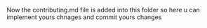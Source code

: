 Now the contributing.md file is added into this folder so here u can implement yours chnages and commit yours changes
